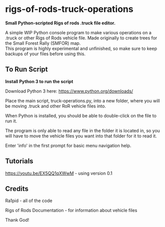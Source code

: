 # rigs-of-rods-truck-operations

**Small Python-scripted Rigs of rods .truck file editor.**

A simple WIP Python console program to make various operations on a .truck or other Rigs of Rods vehicle file.
Made originally to create trees for the Small Forest Rally (SMFOR) map.  
This program is highly experimental and unfinished, so make sure to keep backups of your files before using this.

## To Run Script

**Install Python 3 to run the script**

Download Python 3 here: https://www.python.org/downloads/

Place the main script, truck-operations.py, into a new folder, where you will be moving .truck and other RoR vehicle files into.

When Python is installed, you should be able to double-click on the file to run it.

The program is only able to read any file in the folder it is located in, so you will have to move the vehicle files you want into that folder for it to read it.

Enter 'info' in the first prompt for basic menu navigation help.



## Tutorials

https://youtu.be/EX5QQ1qXWwM - using version 0.1



## Credits

Ra1pid - all of the code

Rigs of Rods Documentation - for information about vehicle files



Thank God!

